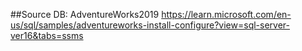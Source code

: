 ##Source DB:
AdventureWorks2019
https://learn.microsoft.com/en-us/sql/samples/adventureworks-install-configure?view=sql-server-ver16&tabs=ssms
